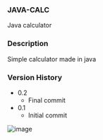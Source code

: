 ### JAVA-CALC

Java calculator 
   
### Description
   
Simple calculator made in java
   
### Version History
   
* 0.2
  * Final commit
* 0.1
  * Initial commit

![image](https://github.com/uzuhiko/JAVA-CALC/assets/146120199/b06a5f4b-e2cd-423e-89cf-65ad4f874239)
